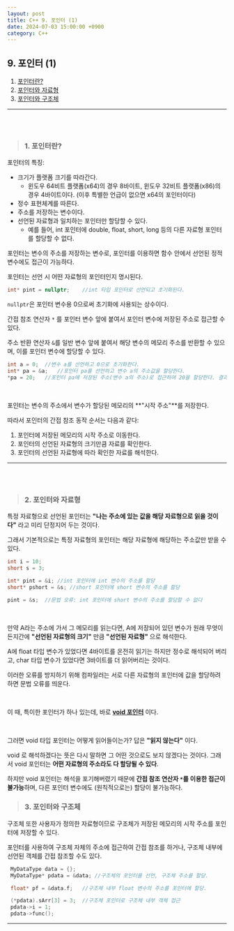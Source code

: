```yaml
---
layout: post
title: C++ 9. 포인터 (1)
date: 2024-07-03 15:00:00 +0900
category: C++
---
```


## 9. 포인터 (1)

1. [포인터란?](#1-포인터란)
2. [포인터와 자료형](#2-포인터와-자료형)
3. [포인터와 구조체](#3-포인터와-구조체)

---

<br><br>

>### 1. 포인터란?

포인터의 특징:
- 크기가 플랫폼 크기를 따라간다.
    - 윈도우 64비트 플랫폼(x64)의 경우 8바이트, 윈도우 32비트 플랫폼(x86)의 경우 4바이트이다. (이후 특별한 언급이 없으면 x64의 포인터이다)
- 정수 표현체계를 따른다.
- 주소를 저장하는 변수이다.
- 선언된 자료형과 일치하는 포인터만 할당할 수 있다.
    - 예를 들어, int 포인터에 double, float, short, long 등의 다른 자료형 포인터를 할당할 수 없다.

포인터는 변수의 주소를 저장하는 변수로, 포인터를 이용하면 함수 안에서 선언된 정적 변수에도 접근이 가능하다.

포인터는 선언 시 어떤 자료형의 포인터인지 명시된다.
```cpp
int* pint = nullptr;    //int 타입 포인터로 선언되고 초기화된다.
```

`nullptr`은 포인터 변수용 0으로써 초기화에 사용되는 상수이다.

간접 참조 연산자 `*` 를 포인터 변수 앞에 붙여서 포인터 변수에 저장된 주소로 접근할 수 있다.

주소 반환 연산자 `&`를 일반 변수 앞에 붙여서 해당 변수의 메모리 주소를 반환할 수 있으며, 이를 포인터 변수에 할당할 수 있다.

```cpp
int a = 0;  //변수 a를 선언하고 0으로 초기화한다.
int* pa = &a;   //포인터 pa를 선언하고 변수 a의 주소값을 할당한다.
*pa = 20;   //포인터 pa에 저장된 주소(변수 a의 주소)로 접근하여 20을 할당한다. 결과적으로, 변수 a에 20이 할당된다.
```

<br>

포인터는 변수의 주소에서 변수가 할당된 메모리의 **"시작 주소"**를 저장한다.

따라서 포인터의 간접 참조 동작 순서는 다음과 같다:

1. 포인터에 저장된 메모리의 시작 주소로 이동한다.
2. 포인터의 선언된 자료형의 크기만큼 자료를 확인한다.
3. 포인터의 선언된 자료형에 따라 확인한 자료를 해석한다.


---

<br><br>

>### 2. 포인터와 자료형


특정 자료형으로 선언된 포인터는 **"나는 주소에 있는 값을 해당 자료형으로 읽을 것이다"** 라고 미리 단정지어 두는 것이다.

그래서 기본적으로는 특정 자료형의 포인터는 해당 자료형에 해당하는 주소값만 받을 수 있다.

```cpp
int i = 10;
short s = 3;

int* pint = &i; //int 포인터에 int 변수의 주소를 할당
short* pshort = &s; //short 포인터에 short 변수의 주소를 할당

pint = &s;  //문법 오류: int 포인터에 short 변수의 주소를 할당할 수 없다

```

<br>

만약 A라는 주소에 가서 그 메모리를 읽는다면, A에 저장되어 있던 변수가 원래 무엇이든지간에 **"선언된 자료형의 크기"** 만큼 **"선언된 자료형"** 으로 해석한다.

A에 float 타입 변수가 있었다면 4바이트를 온전히 읽기는 하지만 정수로 해석되어 버리고, char 타입 변수가 있었다면 3바이트를 더 읽어버리는 것이다.

이러한 오류를 방지하기 위해 컴파일러는 서로 다른 자료형의 포인터에 값을 할당하려 하면 문법 오류를 띄운다.

<br>

이 때, 특이한 포인터가 하나 있는데, 바로 **<u>void 포인터</u>** 이다.

<br>

그러면 void 타입 포인터는 어떻게 읽어들이는가? 답은 **"읽지 않는다"** 이다.

void 로 해석하겠다는 뜻은 다시 말하면 그 어떤 것으로도 보지 않겠다는 것이다. 그래서 void 포인터는 **어떤 자료형의 주소라도 다 할당될 수 있다**.

하지만 void 포인터는 해석을 포기해버렸기 때문에 **간접 참조 연산자 `*`를 이용한 접근이 불가능**하며, 다른 포인터 변수에도 (원칙적으로는) 할당이 불가능하다.

>### 3. 포인터와 구조체

구조체 또한 사용자가 정의한 자료형이므로 구조체가 저장된 메모리의 시작 주소를 포인터에 저장할 수 있다.

포인터를 사용하여 구조체 자체의 주소에 접근하여 간접 참조를 하거나, 구조체 내부에 선언된 객체를 간접 참조할 수도 있다.

```cpp
 MyDataType data = {};
 MyDataType* pdata = &data; //구조체의 포인터를 선언, 구조체 주소를 할당.

 float* pf = &data.f;   //구조체 내부 float 변수의 주소를 포인터에 할당.

 (*pdata).sArr[3] = 3;  //구조체 포인터로 구조체 내부 객체 접근
 pdata->i = 1;
 pdata->func();

```
---